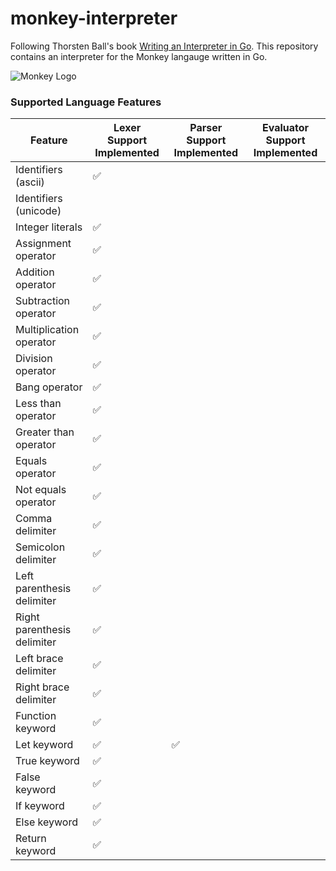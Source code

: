 # monkey-interpreter

Following Thorsten Ball's book [Writing an Interpreter in Go](https://interpreterbook.com/). This repository contains an interpreter for the Monkey langauge written in Go.

![Monkey Logo](https://interpreterbook.com/img/monkey_logo-d5171d15.png)

### Supported Language Features

|Feature|Lexer Support Implemented|Parser Support Implemented|Evaluator Support Implemented|
|-------|-------------------------|--------------------------|-----------------------------|
|Identifiers (ascii) |✅| | |
|Identifiers (unicode) | | | |
|Integer literals |✅| | |
|Assignment operator |✅| | |
|Addition operator |✅| | |
|Subtraction operator |✅| | |
|Multiplication operator |✅| | |
|Division operator |✅| | |
|Bang operator |✅| | |
|Less than operator |✅| | |
|Greater than operator |✅| | |
|Equals operator |✅| | |
|Not equals operator |✅| | |
|Comma delimiter |✅| | |
|Semicolon delimiter |✅| | |
|Left parenthesis delimiter |✅| | |
|Right parenthesis delimiter |✅| | |
|Left brace delimiter |✅| | |
|Right brace delimiter |✅| | |
|Function keyword |✅| | |
|Let keyword |✅|✅| |
|True keyword |✅| | |
|False keyword |✅| | |
|If keyword |✅| | |
|Else keyword |✅| | |
|Return keyword |✅| | |

